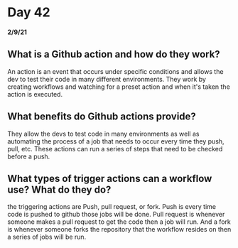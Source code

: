 # Day 42
__2/9/21__
## What is a Github action and how do they work?
An action is an event that occurs under specific conditions and allows the dev to test their code in many different environments. They work by creating workflows and watching for a preset action and when it's taken the action is executed. 
## What benefits do Github actions provide?
They allow the devs to test code in many environments as well as automating the process of a job that needs to occur every time they push, pull, etc. These actions can run a series of steps that need to be checked before a push.
## What types of trigger actions can a workflow use? What do they do?
the triggering actions are Push, pull request, or fork. Push is every time code is pushed to github those jobs will be done. Pull request is whenever someone makes a pull request to get the code then a job will run. And a fork is whenever someone forks the repository that the workflow resides on then a series of jobs will be run. 

